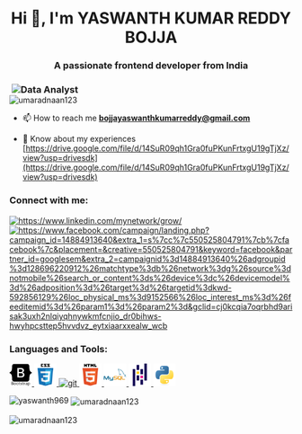 <h1 align="center">Hi 👋, I'm YASWANTH KUMAR REDDY BOJJA</h1>
<h3 align="center">A passionate frontend developer from India</h3>
<h3 style="border-radius: 20%"><img align="right" alt="Data Analyst" width="500" src="https://img.etimg.com/thumb/width-640,height-480,imgsize-1420813,resizemode-75,msid-102949067/jobs/c-suite/charting-the-course-pursuing-a-data-analyst-career-in-india-and-abroad/pursuing-a-data-analyst-career-in-india-and-abroad.jpg" ></h3>

<p align="left"> <img src="https://komarev.com/ghpvc/?username=umaradnaan123&label=Profile%20views&color=0e75b6&style=flat" alt="umaradnaan123" /> </p>

- 📫 How to reach me **bojjayaswanthkumarreddy@gmail.com**    

- 📄 Know about my experiences [https://drive.google.com/file/d/14SuR09qh1Gra0fuPKunFrtxgU19gTjXz/view?usp=drivesdk](https://drive.google.com/file/d/14SuR09qh1Gra0fuPKunFrtxgU19gTjXz/view?usp=drivesdk)

<h3 align="left">Connect with me:</h3>
<p align="left">
<a href="www.linkedin.com/in/yaswanth-kumar-reddy-bojja-868812299" target="blank"><img align="center" src="https://raw.githubusercontent.com/rahuldkjain/github-profile-readme-generator/master/src/images/icons/Social/linked-in-alt.svg" alt="https://www.linkedin.com/mynetwork/grow/" height="30" width="40" /></a>
<a href="https://fb.com/https://www.facebook.com/campaign/landing.php?campaign_id=14884913640&extra_1=s%7cc%7c550525804791%7cb%7cfacebook%7c&placement=&creative=550525804791&keyword=facebook&partner_id=googlesem&extra_2=campaignid%3d14884913640%26adgroupid%3d128696220912%26matchtype%3db%26network%3dg%26source%3dnotmobile%26search_or_content%3ds%26device%3dc%26devicemodel%3d%26adposition%3d%26target%3d%26targetid%3dkwd-592856129%26loc_physical_ms%3d9152566%26loc_interest_ms%3d%26feeditemid%3d%26param1%3d%26param2%3d&gclid=cj0kcqia7oqrbhd9arisak3uxh2nlqiyqhnywkmfcnjio_dr0bihws-hwyhpcsttep5hvvdvz_eytxiaarxxealw_wcb" target="blank"><img align="center" src="https://raw.githubusercontent.com/rahuldkjain/github-profile-readme-generator/master/src/images/icons/Social/facebook.svg" alt="https://www.facebook.com/campaign/landing.php?campaign_id=14884913640&extra_1=s%7cc%7c550525804791%7cb%7cfacebook%7c&placement=&creative=550525804791&keyword=facebook&partner_id=googlesem&extra_2=campaignid%3d14884913640%26adgroupid%3d128696220912%26matchtype%3db%26network%3dg%26source%3dnotmobile%26search_or_content%3ds%26device%3dc%26devicemodel%3d%26adposition%3d%26target%3d%26targetid%3dkwd-592856129%26loc_physical_ms%3d9152566%26loc_interest_ms%3d%26feeditemid%3d%26param1%3d%26param2%3d&gclid=cj0kcqia7oqrbhd9arisak3uxh2nlqiyqhnywkmfcnjio_dr0bihws-hwyhpcsttep5hvvdvz_eytxiaarxxealw_wcb" height="30" width="40" /></a>
</p>

<h3 align="left">Languages and Tools:</h3>
<p align="left"> <a href="https://getbootstrap.com" target="_blank" rel="noreferrer"> <img src="https://raw.githubusercontent.com/devicons/devicon/master/icons/bootstrap/bootstrap-plain-wordmark.svg" alt="bootstrap" width="40" height="40"/> </a> <a href="https://www.w3schools.com/css/" target="_blank" rel="noreferrer"> <img src="https://raw.githubusercontent.com/devicons/devicon/master/icons/css3/css3-original-wordmark.svg" alt="css3" width="40" height="40"/> </a> <a href="https://git-scm.com/" target="_blank" rel="noreferrer"> <img src="https://www.vectorlogo.zone/logos/git-scm/git-scm-icon.svg" alt="git" width="40" height="40"/> </a> <a href="https://www.w3.org/html/" target="_blank" rel="noreferrer"> <img src="https://raw.githubusercontent.com/devicons/devicon/master/icons/html5/html5-original-wordmark.svg" alt="html5" width="40" height="40"/> </a> <a href="https://www.mysql.com/" target="_blank" rel="noreferrer"> <img src="https://raw.githubusercontent.com/devicons/devicon/master/icons/mysql/mysql-original-wordmark.svg" alt="mysql" width="40" height="40"/> </a> <a href="https://pandas.pydata.org/" target="_blank" rel="noreferrer"> <img src="https://raw.githubusercontent.com/devicons/devicon/2ae2a900d2f041da66e950e4d48052658d850630/icons/pandas/pandas-original.svg" alt="pandas" width="40" height="40"/> </a> <a href="https://www.python.org" target="_blank" rel="noreferrer"> <img src="https://raw.githubusercontent.com/devicons/devicon/master/icons/python/python-original.svg" alt="python" width="40" height="40"/> </a> </p>

<p><img align="left" src="https://github-readme-stats.vercel.app/api/top-langs?username=yaswanth969&show_icons=true&locale=en&layout=compact" alt="yaswanth969" /></p>

<p>&nbsp;<img align="center" src="https://github-readme-stats.vercel.app/api?username=umaradnaan123&show_icons=true&locale=en" alt="umaradnaan123" /></p>

<p><img align="center" src="https://github-readme-streak-stats.herokuapp.com/?user=umaradnaan123&" alt="umaradnaan123" /></p>
